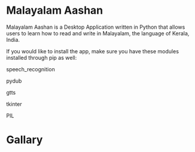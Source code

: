 # Malayalam Aashan
Malayalam Aashan is a Desktop Application written in Python that allows 
users to learn how to read and write in Malayalam, the language of Kerala, India. 

If you would like to install the app, make sure you have these modules installed through pip as well:

speech_recognition

pydub

gtts

tkinter

PIL

# Gallary
